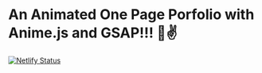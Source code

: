# An Animated One Page Porfolio with Anime.js and GSAP!!! 🤞✌

[![Netlify Status](https://api.netlify.com/api/v1/badges/b00d0a33-8211-4d63-a954-75b801820d59/deploy-status)](https://app.netlify.com/sites/chasechung/deploys)
